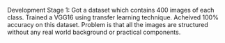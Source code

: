 Development Stage 1:
Got a dataset which contains 400 images of each class. Trained a VGG16 using transfer learning technique.
Acheived 100% accuracy on this dataset. Problem is that all the images are structured without any
real world background or practical components.
